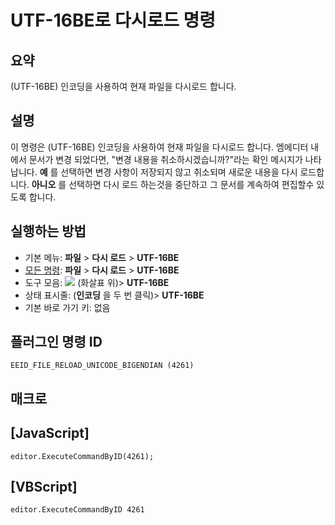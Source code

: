 # UTF-16BE로 다시로드 명령

## 요약

(UTF-16BE) 인코딩을 사용하여 현재 파일을 다시로드 합니다.

## 설명

이 명령은 (UTF-16BE) 인코딩을 사용하여 현재 파일을 다시로드 합니다. 엠에디터 내에서 문서가 변경 되었다면, "변경 내용을 취소하시겠습니까?"라는 확인 메시지가 나타납니다.
**예** 를 선택하면 변경 사항이 저장되지 않고 취소되며 새로운 내용을 다시 로드합니다. **아니오** 를 선택하면 다시 로드 하는것을 중단하고 그 문서를 계속하여
편집할수 있도록 합니다.

## 실행하는 방법

- 기본 메뉴: **파일** \> **다시 로드** \> **UTF-16BE**
- [모든 명령](../tools/all_commands): **파일** \> **다시 로드** \> **UTF-16BE**
- 도구 모음: ![](../../images/reload..png) (화살표 위)\> **UTF-16BE**
- 상태 표시줄: (**인코딩** 을 두 번 클릭)\> **UTF-16BE**
- 기본 바로 가기 키: 없음

## 플러그인 명령 ID

```
EEID_FILE_RELOAD_UNICODE_BIGENDIAN (4261)
```

## 매크로

## \[JavaScript\]

```
editor.ExecuteCommandByID(4261);
```

## \[VBScript\]

```
editor.ExecuteCommandByID 4261
```
